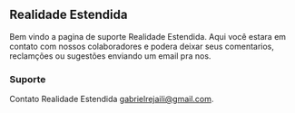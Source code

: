 ## Realidade Estendida

Bem vindo a pagina de suporte Realidade Estendida.
Aqui você estara em contato com nossos colaboradores e podera deixar seus comentarios, reclamções ou sugestões enviando um email pra nos.

### Suporte

Contato Realidade Estendida gabrielrejaili@gmail.com.

